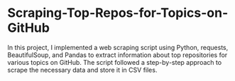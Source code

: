 # Scraping-Top-Repos-for-Topics-on-GitHub
In this project, I implemented a web scraping script using Python, requests, BeautifulSoup, and Pandas to extract information about 
top repositories for various topics on GitHub. The script followed a step-by-step approach to scrape the necessary data and store it in CSV files.
